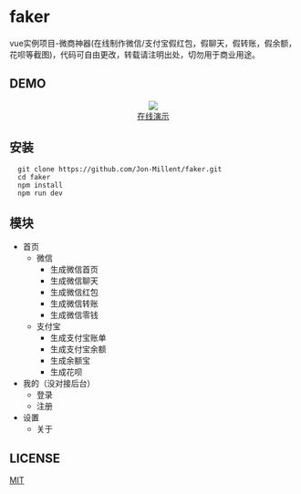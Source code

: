 # faker
vue实例项目-微商神器(在线制作微信/支付宝假红包，假聊天，假转账，假余额，花呗等截图)，代码可自由更改，转载请注明出处，切勿用于商业用途。



## DEMO
<div align="center">
  <img src="https://qr.api.cli.im/qr?data=http%253A%252F%252Fshow.thisummer.com%252Fhongbao&level=H&transparent=false&bgcolor=%23ffffff&forecolor=%23000000&blockpixel=12&marginblock=1&logourl=&size=280&kid=cliim&key=dfd6e8c41af9fd51ae94e79a36319172">
  
</div>
<div align="center">
  <a href="http://show.thisummer.com/mi">在线演示</a>
</div>

## 安装
```
  git clone https://github.com/Jon-Millent/faker.git
  cd faker
  npm install
  npm run dev
```
## 模块
* 首页
  * 微信
    * 生成微信首页
    * 生成微信聊天
    * 生成微信红包
    * 生成微信转账
    * 生成微信零钱
  * 支付宝
    * 生成支付宝账单
    * 生成支付宝余额
    * 生成余额宝
    * 生成花呗
* 我的（没对接后台）
  * 登录
  * 注册
* 设置
  * 关于


## LICENSE
<a href="http://opensource.org/licenses/MIT">MIT</a>

